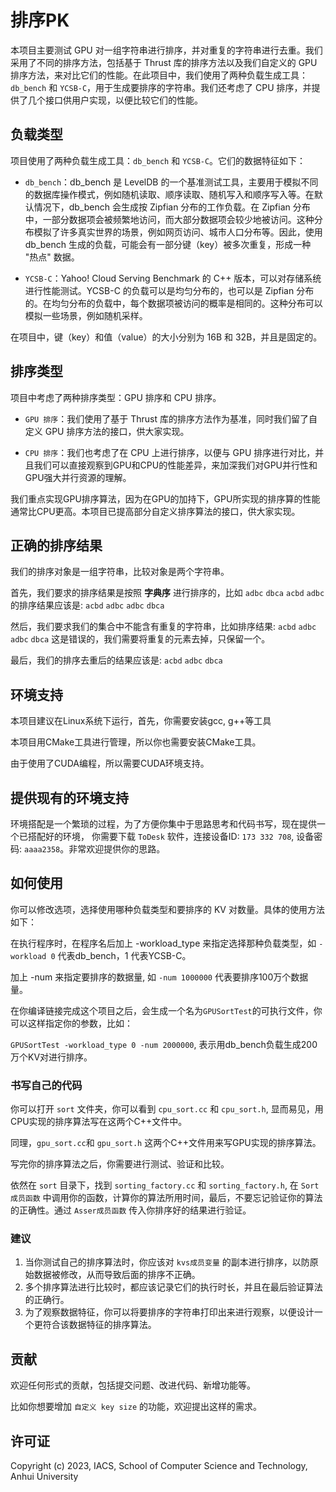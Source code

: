 # 排序PK

本项目主要测试 GPU 对一组字符串进行排序，并对重复的字符串进行去重。我们采用了不同的排序方法，包括基于 Thrust 库的排序方法以及我们自定义的 GPU 排序方法，来对比它们的性能。在此项目中，我们使用了两种负载生成工具：`db_bench` 和 `YCSB-C`，用于生成要排序的字符串。我们还考虑了 CPU 排序，并提供了几个接口供用户实现，以便比较它们的性能。

## 负载类型

项目使用了两种负载生成工具：`db_bench` 和 `YCSB-C`。它们的数据特征如下：

- `db_bench`：db_bench 是 LevelDB 的一个基准测试工具，主要用于模拟不同的数据库操作模式，例如随机读取、顺序读取、随机写入和顺序写入等。在默认情况下，db_bench 会生成按 Zipfian 分布的工作负载。在 Zipfian 分布中，一部分数据项会被频繁地访问，而大部分数据项会较少地被访问。这种分布模拟了许多真实世界的场景，例如网页访问、城市人口分布等。因此，使用 db_bench 生成的负载，可能会有一部分键（key）被多次重复，形成一种 "热点" 数据。

- `YCSB-C`：Yahoo! Cloud Serving Benchmark 的 C++ 版本，可以对存储系统进行性能测试。YCSB-C 的负载可以是均匀分布的，也可以是 Zipfian 分布的。在均匀分布的负载中，每个数据项被访问的概率是相同的。这种分布可以模拟一些场景，例如随机采样。

在项目中，键（key）和值（value）的大小分别为 16B 和 32B，并且是固定的。

## 排序类型

项目中考虑了两种排序类型：GPU 排序和 CPU 排序。

- `GPU 排序`：我们使用了基于 Thrust 库的排序方法作为基准，同时我们留了自定义 GPU 排序方法的接口，供大家实现。

- `CPU 排序`：我们也考虑了在 CPU 上进行排序，以便与 GPU 排序进行对比，并且我们可以直接观察到GPU和CPU的性能差异，来加深我们对GPU并行性和GPU强大并行资源的理解。

我们重点实现GPU排序算法，因为在GPU的加持下，GPU所实现的排序算的性能通常比CPU更高。本项目已提高部分自定义排序算法的接口，供大家实现。

## 正确的排序结果

我们的排序对象是一组字符串，比较对象是两个字符串。

首先，我们要求的排序结果是按照 **字典序** 进行排序的，比如 `adbc` `dbca` `acbd` `adbc` 的排序结果应该是: `acbd` `adbc` `adbc` `dbca`

然后，我们要求我们的集合中不能含有重复的字符串，比如排序结果: `acbd` `adbc` `adbc` `dbca` 这是错误的，我们需要将重复的元素去掉，只保留一个。

最后，我们的排序去重后的结果应该是: `acbd` `adbc` `dbca`

## 环境支持

本项目建议在Linux系统下运行，首先，你需要安装gcc, g++等工具

本项目用CMake工具进行管理，所以你也需要安装CMake工具。

由于使用了CUDA编程，所以需要CUDA环境支持。

## 提供现有的环境支持

环境搭配是一个繁琐的过程，为了方便你集中于思路思考和代码书写，现在提供一个已搭配好的环境，
你需要下载 `ToDesk` 软件，连接设备ID: `173 332 708`, 设备密码: `aaaa2358`。非常欢迎提供你的思路。

## 如何使用

你可以修改选项，选择使用哪种负载类型和要排序的 KV 对数量。具体的使用方法如下：

在执行程序时，在程序名后加上 -workload_type 来指定选择那种负载类型，如 `-workload 0` 代表db_bench，1 代表YCSB-C。

加上 -num 来指定要排序的数据量, 如 `-num 1000000` 代表要排序100万个数据量。

在你编译链接完成这个项目之后，会生成一个名为`GPUSortTest`的可执行文件，你可以这样指定你的参数，比如：

`GPUSortTest -workload_type 0 -num 2000000`, 表示用db_bench负载生成200万个KV对进行排序。

### 书写自己的代码

你可以打开 `sort` 文件夹，你可以看到 `cpu_sort.cc` 和 `cpu_sort.h`, 显而易见，用CPU实现的排序算法写在这两个C++文件中。

同理，`gpu_sort.cc`和 `gpu_sort.h` 这两个C++文件用来写GPU实现的排序算法。

写完你的排序算法之后，你需要进行测试、验证和比较。

依然在 `sort` 目录下，找到 `sorting_factory.cc` 和 `sorting_factory.h`, 在 `Sort成员函数` 中调用你的函数，计算你的算法所用时间，最后，不要忘记验证你的算法的正确性。通过 `Asser成员函数` 传入你排序好的结果进行验证。

### 建议

1. 当你测试自己的排序算法时，你应该对 `kvs成员变量` 的副本进行排序，以防原始数据被修改，从而导致后面的排序不正确。
2. 多个排序算法进行比较时，都应该记录它们的执行时长，并且在最后验证算法的正确行。
3. 为了观察数据特征，你可以将要排序的字符串打印出来进行观察，以便设计一个更符合该数据特征的排序算法。

## 贡献

欢迎任何形式的贡献，包括提交问题、改进代码、新增功能等。

比如你想要增加 `自定义 key size` 的功能，欢迎提出这样的需求。


## 许可证

Copyright (c) 2023, IACS, School of Computer Science and Technology, Anhui University
